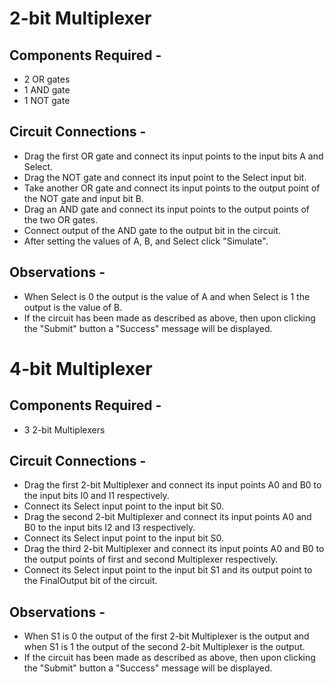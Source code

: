 # 2-bit Multiplexer

## Components Required - 

* 2 OR gates
* 1 AND gate
* 1 NOT gate

## Circuit Connections - 

* Drag the first OR gate and connect its input points to the input bits A and Select.
* Drag the NOT gate and connect its input point to the Select input bit.
* Take another OR gate and connect its input points to the output point of the NOT gate and input bit B.
* Drag an AND gate and connect its input points to the output points of the two OR gates.
* Connect output of the AND gate to the output bit in the circuit.
* After setting the values of A, B, and Select click "Simulate". 

## Observations - 

* When Select is 0 the output is the value of A and when Select is 1 the output is the value of B.
* If the circuit has been made as described as above, then upon clicking the "Submit" button a "Success" message will be displayed.

# 4-bit Multiplexer

## Components Required - 

* 3 2-bit Multiplexers

## Circuit Connections - 

* Drag the first 2-bit Multiplexer and connect its input points A0 and B0 to the input bits I0 and I1 respectively.
* Connect its Select input point to the input bit S0.
* Drag the second 2-bit Multiplexer and connect its input points A0 and B0 to the input bits I2 and I3 respectively.
* Connect its Select input point to the input bit S0.
* Drag the third 2-bit Multiplexer and connect its input points A0 and B0 to the output points of first and second Multiplexer respectively.
* Connect its Select input point to the input bit S1 and its output point to the FinalOutput bit of the circuit.

## Observations - 

* When S1 is 0 the output of the first 2-bit Multiplexer is the output and when S1 is 1 the output of the second 2-bit Multiplexer is the output.
* If the circuit has been made as described as above, then upon clicking the "Submit" button a "Success" message will be displayed.

